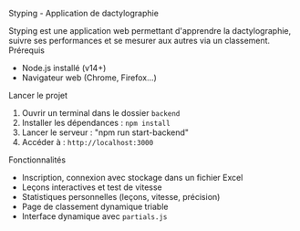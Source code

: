 Styping - Application de dactylographie

Styping est une application web permettant d'apprendre la dactylographie, suivre ses performances et se mesurer aux autres via un classement.
Prérequis
- Node.js installé (v14+)
- Navigateur web (Chrome, Firefox...)

Lancer le projet
1. Ouvrir un terminal dans le dossier `backend`
2. Installer les dépendances : `npm install`
3. Lancer le serveur : "npm run start-backend"
4. Accéder à : `http://localhost:3000`

Fonctionnalités
- Inscription, connexion avec stockage dans un fichier Excel
- Leçons interactives et test de vitesse
- Statistiques personnelles (leçons, vitesse, précision)
- Page de classement dynamique triable
- Interface dynamique avec `partials.js`
